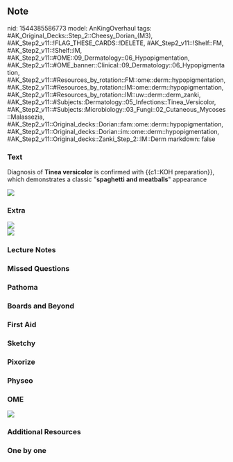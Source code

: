 ## Note
nid: 1544385586773
model: AnKingOverhaul
tags: #AK_Original_Decks::Step_2::Cheesy_Dorian_(M3), #AK_Step2_v11::!FLAG_THESE_CARDS::!DELETE, #AK_Step2_v11::!Shelf::FM, #AK_Step2_v11::!Shelf::IM, #AK_Step2_v11::#OME::09_Dermatology::06_Hypopigmentation, #AK_Step2_v11::#OME_banner::Clinical::09_Dermatology::06_Hypopigmentation, #AK_Step2_v11::#Resources_by_rotation::FM::ome::derm::hypopigmentation, #AK_Step2_v11::#Resources_by_rotation::IM::ome::derm::hypopigmentation, #AK_Step2_v11::#Resources_by_rotation::IM::uw::derm::derm_zanki, #AK_Step2_v11::#Subjects::Dermatology::05_Infections::Tinea_Versicolor, #AK_Step2_v11::#Subjects::Microbiology::03_Fungi::02_Cutaneous_Mycoses::Malassezia, #AK_Step2_v11::Original_decks::Dorian::fam::ome::derm::hypopigmentation, #AK_Step2_v11::Original_decks::Dorian::im::ome::derm::hypopigmentation, #AK_Step2_v11::Original_decks::Zanki_Step_2::IM::Derm
markdown: false

### Text
Diagnosis of <b>Tinea versicolor</b> is confirmed with {{c1::KOH
preparation}}, which demonstrates a classic "<b>spaghetti</b>
<b>and</b> <b>meatballs</b>" appearance
<div>
  <i><img src="meatballs.png"></i>
</div>

### Extra
<div>
  <i><img src="paste-1524713390489.jpg"></i>
  <div>
    <i><img src="tinea%20fml.png"></i>
  </div>
</div>

### Lecture Notes


### Missed Questions


### Pathoma


### Boards and Beyond


### First Aid


### Sketchy


### Pixorize


### Physeo


### OME
<div class="ome-widget">
  <a href=
  "https://onlinemeded.org/spa/dermatology/hypopigmentation/acquire?ref=anki">
  <img src="_OME_AnkiFlashcards_Lesson_6.png"></a>
</div>

### Additional Resources


### One by one

